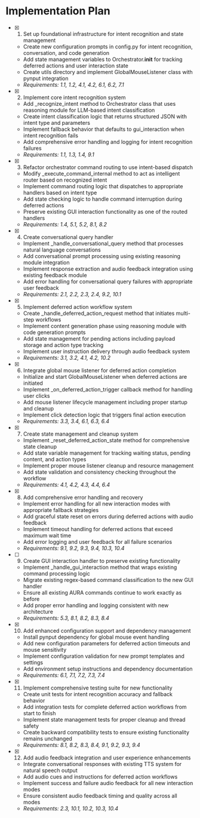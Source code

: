 # Implementation Plan

- [x] 1. Set up foundational infrastructure for intent recognition and state management

  - Create new configuration prompts in config.py for intent recognition, conversation, and code generation
  - Add state management variables to Orchestrator.**init** for tracking deferred actions and user interaction state
  - Create utils directory and implement GlobalMouseListener class with pynput integration
  - _Requirements: 1.1, 1.2, 4.1, 4.2, 6.1, 6.2, 7.1_

- [x] 2. Implement core intent recognition system

  - Add \_recognize_intent method to Orchestrator class that uses reasoning module for LLM-based intent classification
  - Create intent classification logic that returns structured JSON with intent type and parameters
  - Implement fallback behavior that defaults to gui_interaction when intent recognition fails
  - Add comprehensive error handling and logging for intent recognition failures
  - _Requirements: 1.1, 1.3, 1.4, 9.1_

- [x] 3. Refactor orchestrator command routing to use intent-based dispatch

  - Modify \_execute_command_internal method to act as intelligent router based on recognized intent
  - Implement command routing logic that dispatches to appropriate handlers based on intent type
  - Add state checking logic to handle command interruption during deferred actions
  - Preserve existing GUI interaction functionality as one of the routed handlers
  - _Requirements: 1.4, 5.1, 5.2, 8.1, 8.2_

- [x] 4. Create conversational query handler

  - Implement \_handle_conversational_query method that processes natural language conversations
  - Add conversational prompt processing using existing reasoning module integration
  - Implement response extraction and audio feedback integration using existing feedback module
  - Add error handling for conversational query failures with appropriate user feedback
  - _Requirements: 2.1, 2.2, 2.3, 2.4, 9.2, 10.1_

- [x] 5. Implement deferred action workflow system

  - Create \_handle_deferred_action_request method that initiates multi-step workflows
  - Implement content generation phase using reasoning module with code generation prompts
  - Add state management for pending actions including payload storage and action type tracking
  - Implement user instruction delivery through audio feedback system
  - _Requirements: 3.1, 3.2, 4.1, 4.2, 10.2_

- [x] 6. Integrate global mouse listener for deferred action completion

  - Initialize and start GlobalMouseListener when deferred actions are initiated
  - Implement \_on_deferred_action_trigger callback method for handling user clicks
  - Add mouse listener lifecycle management including proper startup and cleanup
  - Implement click detection logic that triggers final action execution
  - _Requirements: 3.3, 3.4, 6.1, 6.3, 6.4_

- [x] 7. Create state management and cleanup system

  - Implement \_reset_deferred_action_state method for comprehensive state cleanup
  - Add state variable management for tracking waiting status, pending content, and action types
  - Implement proper mouse listener cleanup and resource management
  - Add state validation and consistency checking throughout the workflow
  - _Requirements: 4.1, 4.2, 4.3, 4.4, 6.4_

- [x] 8. Add comprehensive error handling and recovery

  - Implement error handling for all new interaction modes with appropriate fallback strategies
  - Add graceful state reset on errors during deferred actions with audio feedback
  - Implement timeout handling for deferred actions that exceed maximum wait time
  - Add error logging and user feedback for all failure scenarios
  - _Requirements: 9.1, 9.2, 9.3, 9.4, 10.3, 10.4_

- [ ] 9. Create GUI interaction handler to preserve existing functionality

  - Implement \_handle_gui_interaction method that wraps existing command processing logic
  - Migrate existing regex-based command classification to the new GUI handler
  - Ensure all existing AURA commands continue to work exactly as before
  - Add proper error handling and logging consistent with new architecture
  - _Requirements: 5.3, 8.1, 8.2, 8.3, 8.4_

- [x] 10. Add enhanced configuration support and dependency management

  - Install pynput dependency for global mouse event handling
  - Add new configuration parameters for deferred action timeouts and mouse sensitivity
  - Implement configuration validation for new prompt templates and settings
  - Add environment setup instructions and dependency documentation
  - _Requirements: 6.1, 7.1, 7.2, 7.3, 7.4_

- [x] 11. Implement comprehensive testing suite for new functionality

  - Create unit tests for intent recognition accuracy and fallback behavior
  - Add integration tests for complete deferred action workflows from start to finish
  - Implement state management tests for proper cleanup and thread safety
  - Create backward compatibility tests to ensure existing functionality remains unchanged
  - _Requirements: 8.1, 8.2, 8.3, 8.4, 9.1, 9.2, 9.3, 9.4_

- [x] 12. Add audio feedback integration and user experience enhancements
  - Integrate conversational responses with existing TTS system for natural speech output
  - Add audio cues and instructions for deferred action workflows
  - Implement success and failure audio feedback for all new interaction modes
  - Ensure consistent audio feedback timing and quality across all modes
  - _Requirements: 2.3, 10.1, 10.2, 10.3, 10.4_
